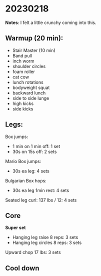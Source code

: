 # 20230218
**Notes**: I felt a little crunchy coming into this.

## Warmup (20 min):
- Stair Master (10 min)
- Band pull
- inch worm
- shoulder circles
- foam roller
- cat cow
- lunch rotations
- bodyweight squat
- backward lunch
- side to side lunge
- high kicks
- side kicks

## Legs:
Box jumps:
- 1 min on 1 min off: 1 set
- 30s on 15s off: 2 sets

Mario Box jumps:
- 30s ea leg: 4 sets

Bulgarian Box hops:
- 30s ea leg 1min rest: 4 sets

Seated leg curl:
137 lbs / 12: 4 sets

## Core

**Super set**
- Hanging leg raise 8 reps:  3 sets
- Hanging leg circles 8 reps:  3 sets

Upward chop 17 lbs: 3 sets

## Cool down




